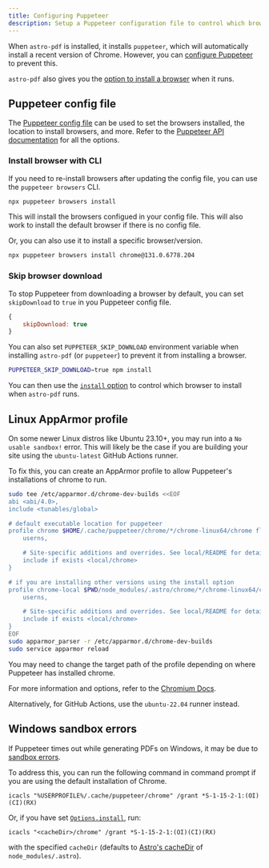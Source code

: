 ```yaml
---
title: Configuring Puppeteer
description: Setup a Puppeteer configuration file to control which browser it installs and uses. Handle common sandbox related issues with Puppeteer on Linux and Windows.
---
```


When `astro-pdf` is installed, it installs `puppeteer`, which will automatically install a recent version of Chrome. However, you can [configure Puppeteer](https://pptr.dev/guides/configuration) to prevent this.

`astro-pdf` also gives you the [option to install a browser](reference/options#install) when it runs.

## Puppeteer config file

The [Puppeteer config file](https://pptr.dev/guides/configuration#configuration-files) can be used to set the browsers installed, the location to install browsers, and more. Refer to the [Puppeteer API documentation](https://pptr.dev/api/puppeteer.configuration) for all the options.

### Install browser with CLI

If you need to re-install browsers after updating the config file, you can use the `puppeteer browsers` CLI.

```sh
npx puppeteer browsers install
```

This will install the browsers configued in your config file. This will also work to install the default browser if there is no config file.

Or, you can also use it to install a specific browser/version.

```sh
npx puppeteer browsers install chrome@131.0.6778.204
```

### Skip browser download

To stop Puppeteer from downloading a browser by default, you can set `skipDownload` to `true` in you Puppeteer config file.

```js
{
    skipDownload: true
}
```

You can also set `PUPPETEER_SKIP_DOWNLOAD` environment variable when installing `astro-pdf` (or `puppeteer`) to prevent it from installing a browser.

```sh
PUPPETEER_SKIP_DOWNLOAD=true npm install
```

You can then use the [`install` option](reference/options#install) to control which browser to install when `astro-pdf` runs.

## Linux AppArmor profile

On some newer Linux distros like Ubuntu 23.10+, you may run into a `No usable sandbox!` error. This will likely be the case if you are building your site using the `ubuntu-latest` GitHub Actions runner.

To fix this, you can create an AppArmor profile to allow Puppeteer's installations of chrome to run.

```bash
sudo tee /etc/apparmor.d/chrome-dev-builds <<EOF
abi <abi/4.0>,
include <tunables/global>

# default executable location for puppeteer
profile chrome $HOME/.cache/puppeteer/chrome/*/chrome-linux64/chrome flags=(unconfined) {
    userns,

    # Site-specific additions and overrides. See local/README for details.
    include if exists <local/chrome>
}

# if you are installing other versions using the install option
profile chrome-local $PWD/node_modules/.astro/chrome/*/chrome-linux64/chrome flags=(unconfined) {
    userns,

    # Site-specific additions and overrides. See local/README for details.
    include if exists <local/chrome>
}
EOF
sudo apparmor_parser -r /etc/apparmor.d/chrome-dev-builds
sudo service apparmor reload
```

You may need to change the target path of the profile depending on where Puppeteer has installed chrome.

For more information and options, refer to the [Chromium Docs](https://chromium.googlesource.com/chromium/src/+/main/docs/security/apparmor-userns-restrictions.md).

Alternatively, for GitHub Actions, use the `ubuntu-22.04` runner instead.

## Windows sandbox errors

If Puppeteer times out while generating PDFs on Windows, it may be due to [sandbox errors](https://pptr.dev/troubleshooting#chrome-reports-sandbox-errors-on-windows).

To address this, you can run the following command in command prompt if you are using the default installation of Chrome.

```
icacls "%USERPROFILE%/.cache/puppeteer/chrome" /grant *S-1-15-2-1:(OI)(CI)(RX)
```

Or, if you have set [`Options.install`](reference/options#install), run:

```
icacls "<cacheDir>/chrome" /grant *S-1-15-2-1:(OI)(CI)(RX)
```

with the specified `cacheDir` (defaults to [Astro's cacheDir](https://docs.astro.build/en/reference/configuration-reference/#cachedir) of `node_modules/.astro`).
